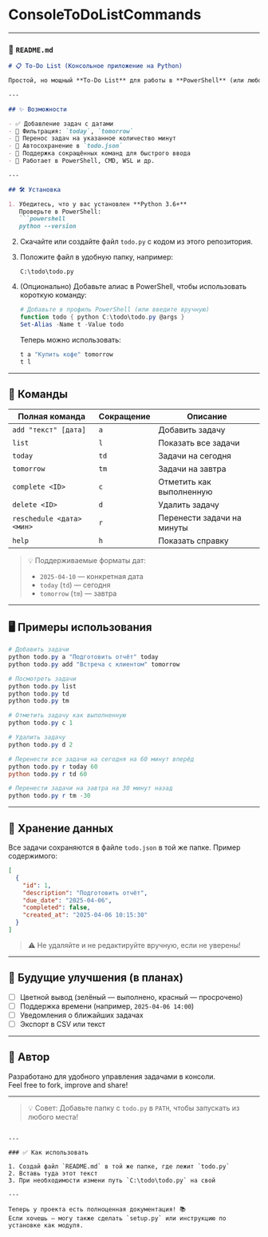 # ConsoleToDoListCommands

---

### 📄 `README.md`

```markdown
# 📋 To-Do List (Консольное приложение на Python)

Простой, но мощный **To-Do List** для работы в **PowerShell** (или любой консоли), написанный на Python. Управляйте задачами прямо из командной строки с поддержкой дат, сокращений и переноса сроков.

---

## ✨ Возможности

- ✅ Добавление задач с датами
- 📅 Фильтрация: `today`, `tomorrow`
- 🔄 Перенос задач на указанное количество минут
- 💾 Автосохранение в `todo.json`
- 🚀 Поддержка сокращённых команд для быстрого ввода
- 🧩 Работает в PowerShell, CMD, WSL и др.

---

## 🛠 Установка

1. Убедитесь, что у вас установлен **Python 3.6+**
   Проверьте в PowerShell:
   ```powershell
   python --version
   ```

2. Скачайте или создайте файл `todo.py` с кодом из этого репозитория.

3. Положите файл в удобную папку, например:
   ```
   C:\todo\todo.py
   ```

4. (Опционально) Добавьте алиас в PowerShell, чтобы использовать короткую команду:

   ```powershell
   # Добавьте в профиль PowerShell (или введите вручную)
   function todo { python C:\todo\todo.py @args }
   Set-Alias -Name t -Value todo
   ```

   Теперь можно использовать:
   ```powershell
   t a "Купить кофе" tomorrow
   t l
   ```

---

## 🧰 Команды

| Полная команда       | Сокращение | Описание |
|----------------------|-----------|---------|
| `add "текст" [дата]` | `a`       | Добавить задачу |
| `list`               | `l`       | Показать все задачи |
| `today`              | `td`      | Задачи на сегодня |
| `tomorrow`           | `tm`      | Задачи на завтра |
| `complete <ID>`      | `c`       | Отметить как выполненную |
| `delete <ID>`        | `d`       | Удалить задачу |
| `reschedule <дата> <мин>` | `r` | Перенести задачи на минуты |
| `help`               | `h`       | Показать справку |

> 💡 Поддерживаемые форматы дат:  
> - `2025-04-10` — конкретная дата  
> - `today` (`td`) — сегодня  
> - `tomorrow` (`tm`) — завтра  

---

## 🖥 Примеры использования

```powershell
# Добавить задачи
python todo.py a "Подготовить отчёт" today
python todo.py add "Встреча с клиентом" tomorrow

# Посмотреть задачи
python todo.py list
python todo.py td
python todo.py tm

# Отметить задачу как выполненную
python todo.py c 1

# Удалить задачу
python todo.py d 2

# Перенести все задачи на сегодня на 60 минут вперёд
python todo.py r today 60
python todo.py r td 60

# Перенести задачи на завтра на 30 минут назад
python todo.py r tm -30
```

---

## 📁 Хранение данных

Все задачи сохраняются в файле `todo.json` в той же папке. Пример содержимого:

```json
[
  {
    "id": 1,
    "description": "Подготовить отчёт",
    "due_date": "2025-04-06",
    "completed": false,
    "created_at": "2025-04-06 10:15:30"
  }
]
```

> ⚠️ Не удаляйте и не редактируйте вручную, если не уверены!

---

## 🎨 Будущие улучшения (в планах)

- [ ] Цветной вывод (зелёный — выполнено, красный — просрочено)
- [ ] Поддержка времени (например, `2025-04-06 14:00`)
- [ ] Уведомления о ближайших задачах
- [ ] Экспорт в CSV или текст

---

## 🙌 Автор

Разработано для удобного управления задачами в консоли.  
Feel free to fork, improve and share!

---

> 💡 Совет: Добавьте папку с `todo.py` в `PATH`, чтобы запускать из любого места!
```

---

### ✅ Как использовать

1. Создай файл `README.md` в той же папке, где лежит `todo.py`
2. Вставь туда этот текст
3. При необходимости измени путь `C:\todo\todo.py` на свой

---

Теперь у проекта есть полноценная документация! 📚  
Если хочешь — могу также сделать `setup.py` или инструкцию по установке как модуля.
